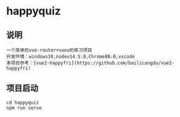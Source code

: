 # happyquiz
## 说明
```
一个简单的vue-router+vuex的练习项目
开发环境：windows10,nodev14.5.0,Chrome88.0,vscode
本项目参考：[vue2-happyfri](https://github.com/bailicangdu/vue2-happyfri)
```
## 项目启动
```
cd happyquiz
npm run serve
```

